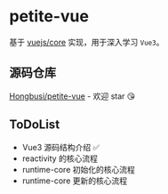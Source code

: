 # petite-vue

基于 [vuejs/core](https://github.com/vuejs/core) 实现，用于深入学习 `Vue3`。

## 源码仓库

[Hongbusi/petite-vue](https://github.com/Hongbusi/petite-vue) - 欢迎 star :kissing_heart:

## ToDoList

- Vue3 源码结构介绍 :white_check_mark:
- reactivity 的核心流程
- runtime-core 初始化的核心流程
- runtime-core 更新的核心流程
